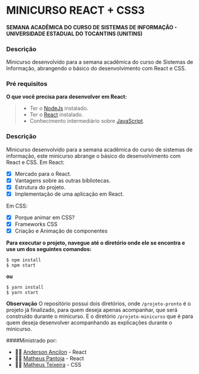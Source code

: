 # MINICURSO REACT + CSS3
#### SEMANA ACADÊMICA DO CURSO DE SISTEMAS DE INFORMAÇÃO - UNIVERSIDADE ESTADUAL DO TOCANTINS (UNITINS)

### Descrição
Minicurso desenvolvido para a semana acadêmica do curso de Sistemas de Informação, abrangendo o básico do desenvolvimento com React e CSS. 

### Pré requisitos
__O que você precisa para desenvolver em React:__
>- Ter o [NodeJs](https://nodejs.org/en/) instalado.
>- Ter o [React](https://reactjs.org/) instalado. 
>- Conhecimento intermediário sobre [JavaScript](https://developer.mozilla.org/pt-BR/docs/Web/JavaScript).

### Descrição
Minicurso desenvolvido para a semana acadêmica do curso de sistemas de informação, este minicurso abrange o básico do desenvolvimento com React e CSS. 
Em React:
- [x] Mercado para o React.
- [x] Vantagens sobre as outras bibliotecas.
- [x] Estrutura do projeto.
- [x] Implementação de uma aplicação em React.

Em CSS:
- [x] Porque animar em CSS?
- [x] Frameworks CSS
- [x] Criação e Animação de componentes

__Para executar o projeto, navegue até o diretório onde ele se encontra e use um dos seguintes comandos:__
``` 
$ npm install
$ npm start
```
__ou__
``` 
$ yarn install
$ yarn start
```

__Observação__
O repositório possui dois diretórios, onde `/projeto-pronto` é o projeto já finalizado, para quem deseja apenas acompanhar, que será construído durante o minicurso. E o diretório `/projeto-minicurso` que é para quem deseja desenvolver acompanhando as explicações durante o minicurso. 

####Ministrado por:
* 👨‍💻 [Anderson Ancilon](https://www.linkedin.com/in/anderson-ancilon/) - React
* 👨‍💻 [Matheus Pantoja](https://www.linkedin.com/in/anderson-ancilon/) - React
* 👨‍💻 [Matheus Teixeira](https://www.linkedin.com/in/matheus-t-s-abella-680576b3/) - CSS

